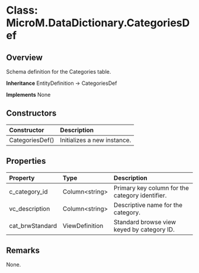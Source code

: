 # Class: MicroM.DataDictionary.CategoriesDef
## Overview
Schema definition for the Categories table.

**Inheritance**
EntityDefinition -> CategoriesDef

**Implements**
None

## Constructors
| Constructor | Description |
|:------------|:-------------|
| CategoriesDef() | Initializes a new instance. |

## Properties
| Property | Type | Description |
|:------------|:-------------|:-------------|
| c_category_id | Column&lt;string&gt; | Primary key column for the category identifier. |
| vc_description | Column&lt;string&gt; | Descriptive name for the category. |
| cat_brwStandard | ViewDefinition | Standard browse view keyed by category ID. |

## Remarks
None.

